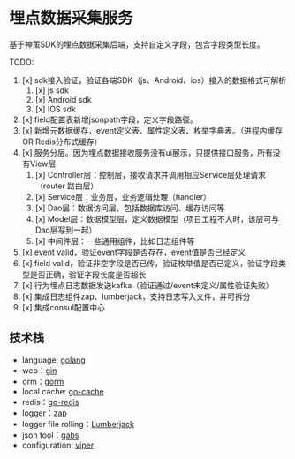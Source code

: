 # 埋点数据采集服务

基于神策SDK的埋点数据采集后端，支持自定义字段，包含字段类型长度。

TODO:
1. [x] sdk接入验证，验证各端SDK（js、Android、ios）接入的数据格式可解析
   1. [x] js sdk
   2. [x] Android sdk
   3. [x] IOS sdk 
2. [x] field配置表新增jsonpath字段，定义字段路径。
3. [x] 新增元数据缓存，event定义表、属性定义表、枚举字典表。（进程内缓存 OR Redis分布式缓存）
4. [x] 服务分层。因为埋点数据接收服务没有ui展示，只提供接口服务，所有没有View层
   1. [x] Controller层：控制层，接收请求并调用相应Service层处理请求（router 路由层）
   2. [x] Service层：业务层，业务逻辑处理（handler）
   3. [x] Dao层：数据访问层，包括数据库访问、缓存访问等
   4. [x] Model层：数据模型层，定义数据模型（项目工程不大时，该层可与Dao层写到一起）
   5. [x] 中间件层：一些通用组件，比如日志组件等
5. [x] event valid，验证event字段是否存在，event值是否已经定义
6. [x] field valid，验证非空字段是否已传，验证枚举值是否已定义，验证字段类型是否正确，验证字段长度是否超长
7. [x] 行为埋点日志数据发送kafka（验证通过/event未定义/属性验证失败）
8. [x] 集成日志组件zap、lumberjack，支持日志写入文件，并可拆分
9. [x] 集成consul配置中心


## 技术栈

* language: [golang](https://golang.org/doc/)
* web：[gin](https://github.com/gin-gonic/gin)
* orm：[gorm](https://github.com/go-gorm/gorm)
* local cache: [go-cache](https://github.com/patrickmn/go-cache)
* redis：[go-redis](https://github.com/go-redis/redis)
* logger：[zap](https://github.com/uber-go/zap)
* logger file rolling：[Lumberjack](https://github.com/natefinch/lumberjack)
* json tool：[gabs](https://github.com/Jeffail/gabs)
* configuration: [viper](https://github.com/spf13/viper)